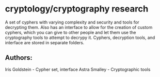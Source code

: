 # cryptology/cryptography research
A set of cyphers with varying complexity and security and tools for decrypting them.
Also has an interface to allow for the creation of custom cyphers, which you can give to other people
and let them use the cryptography tools to attempt to decrypy it.
Cyphers, decryption tools, and interface are stored in separate folders.

## Authors:
Iris Goldstein - Cypher set, interface
Astra Smalley - Cryptographic tools
